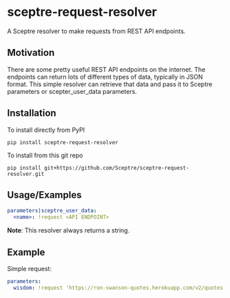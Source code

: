 # sceptre-request-resolver

A Sceptre resolver to make requests from REST API endpoints.

## Motivation

There are some pretty useful REST API endpoints on the internet.  The endpoints
can return lots of different types of data, typically in JSON format.
This simple resolver can retrieve that data and pass it to Sceptre parameters
or scepter_user_data parameters.

## Installation

To install directly from PyPI
```shell
pip install sceptre-request-resolver
```

To install from this git repo
```shell
pip install git+https://github.com/Sceptre/sceptre-request-resolver.git
```

## Usage/Examples

```yaml
parameters|sceptre_user_data:
  <name>: !request <API ENDPOINT>
```
__Note__: This resolver always returns a string.


## Example

Simple request:
```yaml
parameters:
  wisdom: !request 'https://ron-swanson-quotes.herokuapp.com/v2/quotes'
```
